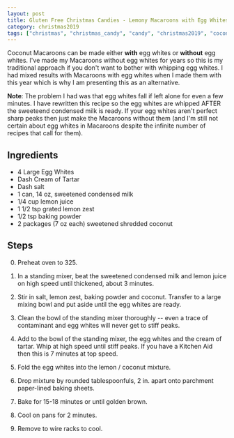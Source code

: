 ```yaml
---
layout: post
title: Gluten Free Christmas Candies - Lemony Macaroons with Egg Whites
category: christmas2019
tags: ["christmas", "christmas_candy", "candy", "christmas2019", "coconut"]
---
```

Coconut Macaroons can be made either **with** egg whites or **without** egg whites.  I've made my Macaroons without egg whites for years so this is my traditional approach if you don't want to bother with whipping egg whites.  I had mixed results with Macaroons with egg whites when I made them with this year which is why I am presenting this as an alternative.

**Note**: The problem I had was that egg whites fall if left alone for even a few minutes.  I have rewritten this recipe so the egg whites are whipped AFTER the sweeteend condensed milk is ready.  If your egg whites aren't perfect sharp peaks then just make the Macaroons without them (and I'm still not certain about egg whites in Macaroons despite the infinite number of recipes that call for them).

## Ingredients

* 4 Large Egg Whites
* Dash Cream of Tartar
* Dash salt
* 1 can, 14 oz, sweetened condensed milk
* 1/4 cup lemon juice
* 1 1/2 tsp grated lemon zest
* 1/2 tsp baking powder
* 2 packages (7 oz each) sweetened shredded coconut

## Steps

0. Preheat oven to 325.

1.  In a standing mixer, beat the sweetened condensed milk and lemon juice on high speed until thickened, about 3 minutes. 

2. Stir in salt, lemon zest, baking powder and coconut.  Transfer to a large mixing bowl and put aside until the egg whites are ready.

3. Clean the bowl of the standing mixer thoroughly -- even a trace of contaminant and egg whites will never get to stiff peaks.  

4. Add to the bowl of the standing mixer, the egg whites and the cream of tartar.  Whip at high speed until stiff peaks.  If you have a Kitchen Aid then this is 7 minutes at top speed.

5. Fold the egg whites into the lemon / coconut mixture.

6.  Drop mixture by rounded tablespoonfuls, 2 in. apart onto parchment paper-lined baking sheets.

7.  Bake for 15-18 minutes or until golden brown.

8.  Cool on pans for 2 minutes.

9.  Remove to wire racks to cool.
